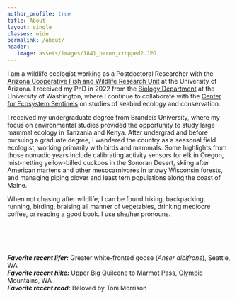 ```yaml
---
author_profile: true
title: About
layout: single
classes: wide
permalink: /about/
header:
   image: assets/images/1841_heron_cropped2.JPG
---
```


I am a wildlife ecologist working as a Postdoctoral Researcher with the [Arizona Cooperative Fish and Wildlife Research Unit](https://www1.usgs.gov/coopunits/unit/Arizona) at the University of Arizona. I received my PhD in 2022 from the [Biology Department](https://www.biology.washington.edu/) at the University of Washington, where I continue to collaborate with the [Center for Ecosystem Sentinels](https://ecosystemsentinels.org/) on studies of seabird ecology and conservation.

I received my undergraduate degree from Brandeis University, where my focus on environmental studies provided the opportunity to study large mammal ecology in Tanzania and Kenya. After undergrad and before pursuing a graduate degree, I wandered the country as a seasonal field ecologist, working primarily with birds and mammals. Some highlights from those nomadic years include calibrating activity sensors for elk in Oregon, mist-netting yellow-billed cuckoos in the Sonoran Desert, skiing after American martens and other mesocarnivores in snowy Wisconsin forests, and managing piping plover and least tern populations along the coast of Maine.

When not chasing after wildlife, I can be found hiking, backpacking, running, birding, braising all manner of vegetables, drinking mediocre coffee, or reading a good book. I use she/her pronouns.
<br>
<br>
<br>
<br>
<br>

<!--I am a PhD Candidate and NSF Graduate Research Fellow in the [Biology Department](https://www.biology.washington.edu/) at the University of Washington, studying seabird ecology and conservation with the [Center for Ecosystem Sentinels](https://ecosystemsentinels.org/). I graduated from Brandeis University with bachelor’s degrees in environmental studies and theater arts. My focus on wildlife ecology and conservation as an undergraduate provided the opportunity to study large mammal ecology in Tanzania and Kenya. After graduating and before landing at the University of Washington, I wandered the country as a seasonal field ecologist, working primarily with birds and mammals. Some highlights from those nomadic years include calibrating activity sensors for elk in Oregon, mist-netting yellow-billed cuckoos in the Sonoran Desert, skiing after American martens and other mesocarnivores in snowy Wisconsin forests, and managing piping plover and least tern populations along the coast of Maine. When not chasing after wildlife, I can be found hiking, backpacking, running, birding, braising all manner of vegetables, drinking mediocre coffee, or reading a good book. I use she/her pronouns.-->

___Favorite recent lifer:___ Greater white-fronted goose (_Anser albifrons_), Seattle, WA <br>
___Favorite recent hike:___ Upper Big Quilcene to Marmot Pass, Olympic Mountains, WA <br>
___Favorite recent read:___ Beloved by Toni Morrison <br>
<br>
